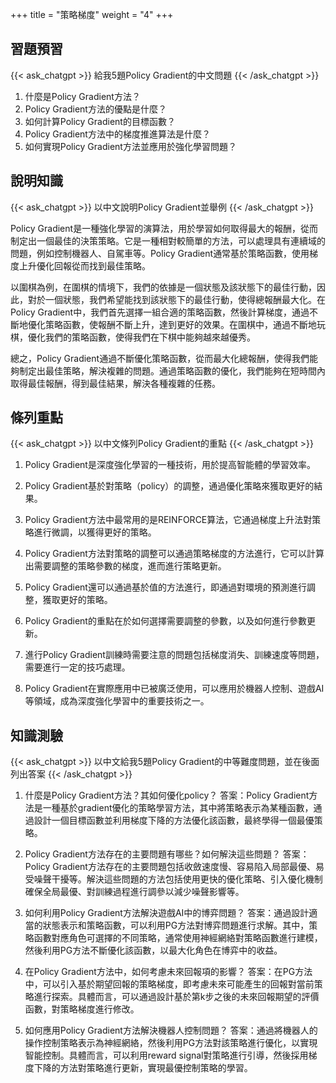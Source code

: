 +++
title = "策略梯度"
weight = "4"
+++
## 習題預習
{{< ask_chatgpt >}}
給我5題Policy Gradient的中文問題
{{< /ask_chatgpt >}}

1. 什麼是Policy Gradient方法？ 
2. Policy Gradient方法的優點是什麼？ 
3. 如何計算Policy Gradient的目標函數？ 
4. Policy Gradient方法中的梯度推進算法是什麼？ 
5. 如何實現Policy Gradient方法並應用於強化學習問題？   

## 說明知識
{{< ask_chatgpt >}}
以中文說明Policy Gradient並舉例
{{< /ask_chatgpt >}}

Policy Gradient是一種強化學習的演算法，用於學習如何取得最大的報酬，從而制定出一個最佳的決策策略。它是一種相對較簡單的方法，可以處理具有連續域的問題，例如控制機器人、自駕車等。Policy Gradient通常基於策略函數，使用梯度上升優化回報從而找到最佳策略。

以圍棋為例，在圍棋的情境下，我們的依據是一個狀態及該狀態下的最佳行動，因此，對於一個狀態，我們希望能找到該狀態下的最佳行動，使得總報酬最大化。在Policy Gradient中，我們首先選擇一組合適的策略函數，然後計算梯度，通過不斷地優化策略函數，使報酬不斷上升，達到更好的效果。在圍棋中，通過不斷地玩棋，優化我們的策略函數，使得我們在下棋中能夠越來越優秀。

總之，Policy Gradient通過不斷優化策略函數，從而最大化總報酬，使得我們能夠制定出最佳策略，解決複雜的問題。通過策略函數的優化，我們能夠在短時間內取得最佳報酬，得到最佳結果，解決各種複雜的任務。   

## 條列重點
{{< ask_chatgpt >}}
以中文條列Policy Gradient的重點
{{< /ask_chatgpt >}}

1. Policy Gradient是深度強化學習的一種技術，用於提高智能體的學習效率。

2. Policy Gradient基於對策略（policy）的調整，通過優化策略來獲取更好的結果。

3. Policy Gradient方法中最常用的是REINFORCE算法，它通過梯度上升法對策略進行微調，以獲得更好的策略。

4. Policy Gradient方法對策略的調整可以通過策略梯度的方法進行，它可以計算出需要調整的策略參數的梯度，進而進行策略更新。

5. Policy Gradient還可以通過基於值的方法進行，即通過對環境的預測進行調整，獲取更好的策略。

6. Policy Gradient的重點在於如何選擇需要調整的參數，以及如何進行參數更新。

7. 進行Policy Gradient訓練時需要注意的問題包括梯度消失、訓練速度等問題，需要進行一定的技巧處理。

8. Policy Gradient在實際應用中已被廣泛使用，可以應用於機器人控制、遊戲AI等領域，成為深度強化學習中的重要技術之一。   

## 知識測驗
{{< ask_chatgpt >}}
以中文給我5題Policy Gradient的中等難度問題，並在後面列出答案
{{< /ask_chatgpt >}}

1. 什麼是Policy Gradient方法？其如何優化policy？
答案：Policy Gradient方法是一種基於gradient優化的策略學習方法，其中將策略表示為某種函數，通過設計一個目標函數並利用梯度下降的方法優化該函數，最終學得一個最優策略。

2. Policy Gradient方法存在的主要問題有哪些？如何解決這些問題？
答案：Policy Gradient方法存在的主要問題包括收斂速度慢、容易陷入局部最優、易受噪聲干擾等。解決這些問題的方法包括使用更快的優化策略、引入優化機制確保全局最優、對訓練過程進行調參以減少噪聲影響等。

3. 如何利用Policy Gradient方法解決遊戲AI中的博弈問題？
答案：通過設計適當的狀態表示和策略函數，可以利用PG方法對博弈問題進行求解。其中，策略函數對應角色可選擇的不同策略，通常使用神經網絡對策略函數進行建模，然後利用PG方法不斷優化該函數，以最大化角色在博弈中的收益。

4. 在Policy Gradient方法中，如何考慮未來回報項的影響？
答案：在PG方法中，可以引入基於期望回報的策略梯度，即考慮未來可能產生的回報對當前策略進行探索。具體而言，可以通過設計基於第k步之後的未來回報期望的評價函數，對策略梯度進行修改。

5. 如何應用Policy Gradient方法解決機器人控制問題？
答案：通過將機器人的操作控制策略表示為神經網絡，然後利用PG方法對該策略進行優化，以實現智能控制。具體而言，可以利用reward signal對策略進行引導，然後採用梯度下降的方法對策略進行更新，實現最優控制策略的學習。   

